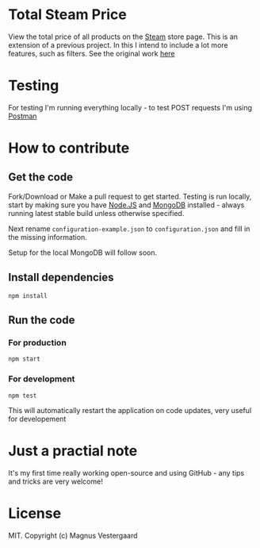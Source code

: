 # Total Steam Price
View the total price of all products on the [Steam](https://store.steampowered.com) store page. This is an extension of a previous project. In this I intend to include a lot more features, such as filters. See the original work [here](https://beta.magn0053.dk/steam/steamcompare/totalPrice)


# Testing
For testing I'm running everything locally - to test POST requests I'm using [Postman](https://www.postman.com/)

# How to contribute

## Get the code
Fork/Download or Make a pull request to get started.
Testing is run locally, start by making sure you have [Node.JS](https://www.nodejs.org) and [MongoDB](https://www.mongodb.com/) installed - always running latest stable build unless otherwise specified.

Next rename `configuration-example.json` to `configuration.json` and fill in the missing information.

Setup for the local MongoDB will follow soon.

## Install dependencies
```
npm install
```

## Run the code
### For production
```
npm start
```
### For development
```
npm test
```
This will automatically restart the application on code updates, very useful for developement

# Just a practial note
It's my first time really working open-source and using GitHub - any tips and tricks are very welcome!

# License
MIT. Copyright (c) Magnus Vestergaard